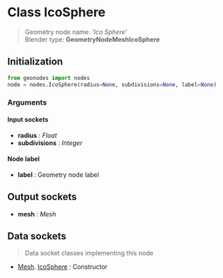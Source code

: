 
# Class IcoSphere

> Geometry node name: _'Ico Sphere'_<br>Blender type:  **GeometryNodeMeshIcoSphere**

## Initialization


```python
from geonodes import nodes
node = nodes.IcoSphere(radius=None, subdivisions=None, label=None)
```


### Arguments


#### Input sockets



- **radius** : _Float_
- **subdivisions** : _Integer_



#### Node label



- **label** : Geometry node label



## Output sockets



- **mesh** : _Mesh_



## Data sockets

> Data socket classes implementing this node


- [Mesh](aaa). [IcoSphere](bbb) : Constructor


